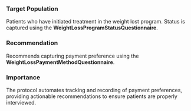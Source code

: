 ### Target Population 
Patients who have initiated treatment in the weight lost program. Status is captured using the **WeightLossProgramStatusQuestionnaire**.
### Recommendation
Recommends capturing payment preference using the **WeightLossPaymentMethodQuestionnaire**.
### Importance
The protocol automates tracking and recording of payment preferences, providing actionable recommendations to ensure patients are properly interviewed.
